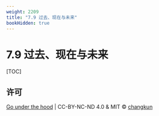 ```yaml
---
weight: 2209
title: "7.9 过去、现在与未来"
bookHidden: true
---
```


# 7.9 过去、现在与未来

[TOC]

## 许可

[Go under the hood](https://github.com/changkun/go-under-the-hood) | CC-BY-NC-ND 4.0 & MIT &copy; [changkun](https://changkun.de)

